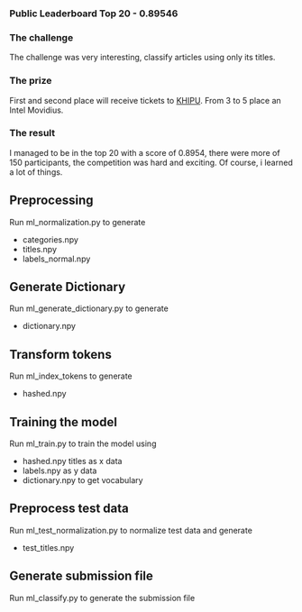 
### Public Leaderboard Top 20 - 0.89546

### The challenge

The challenge was very interesting, classify articles using only its titles.

### The prize

First and second place will receive tickets to [KHIPU](https://khipu.ai/). From 3 to 5 place an Intel Movidius.

### The result

I managed to be in the top 20 with a score of 0.8954, there were more of 150 participants, the competition was hard and exciting. Of course, i learned a lot of things.



## Preprocessing

Run ml_normalization.py to generate
 - categories.npy
 - titles.npy
 - labels_normal.npy

  
## Generate Dictionary
Run ml_generate_dictionary.py to generate
 - dictionary.npy

  
## Transform tokens
Run ml_index_tokens to generate
 - hashed.npy

## Training the model
Run ml_train.py to train the model using
 - hashed.npy titles as x data
 - labels.npy as y data
 - dictionary.npy to get vocabulary

 
## Preprocess test data
Run ml_test_normalization.py to normalize test data and generate
 - test_titles.npy

 
## Generate submission file
Run ml_classify.py to generate the submission file